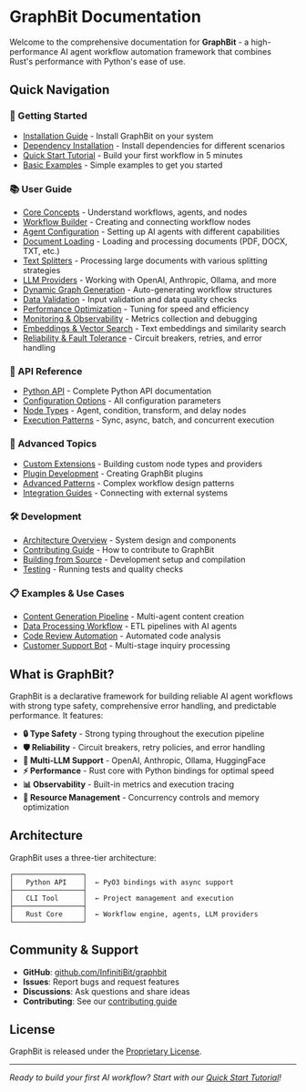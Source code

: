 # GraphBit Documentation

Welcome to the comprehensive documentation for **GraphBit** - a high-performance AI agent workflow automation framework that combines Rust's performance with Python's ease of use.

## Quick Navigation

### 🚀 Getting Started
- [Installation Guide](getting-started/installation.md) - Install GraphBit on your system
- [Dependency Installation](getting-started/dependency-installation.md) - Install dependencies for different scenarios
- [Quick Start Tutorial](getting-started/quickstart.md) - Build your first workflow in 5 minutes
- [Basic Examples](getting-started/examples.md) - Simple examples to get you started

### 📚 User Guide
- [Core Concepts](user-guide/concepts.md) - Understand workflows, agents, and nodes
- [Workflow Builder](user-guide/workflow-builder.md) - Creating and connecting workflow nodes
- [Agent Configuration](user-guide/agents.md) - Setting up AI agents with different capabilities
- [Document Loading](user-guide/document-loading.md) - Loading and processing documents (PDF, DOCX, TXT, etc.)
- [Text Splitters](user-guide/text-splitters.md) - Processing large documents with various splitting strategies
- [LLM Providers](user-guide/llm-providers.md) - Working with OpenAI, Anthropic, Ollama, and more
- [Dynamic Graph Generation](user-guide/dynamics-graph.md) - Auto-generating workflow structures
- [Data Validation](user-guide/validation.md) - Input validation and data quality checks
- [Performance Optimization](user-guide/performance.md) - Tuning for speed and efficiency
- [Monitoring & Observability](user-guide/monitoring.md) - Metrics collection and debugging
- [Embeddings & Vector Search](user-guide/embeddings.md) - Text embeddings and similarity search
- [Reliability & Fault Tolerance](user-guide/reliability.md) - Circuit breakers, retries, and error handling

### 🔧 API Reference
- [Python API](api-reference/python-api.md) - Complete Python API documentation
- [Configuration Options](api-reference/configuration.md) - All configuration parameters
- [Node Types](api-reference/node-types.md) - Agent, condition, transform, and delay nodes
- [Execution Patterns](api-reference/execution.md) - Sync, async, batch, and concurrent execution

### 🎯 Advanced Topics
- [Custom Extensions](advanced/extensions.md) - Building custom node types and providers
- [Plugin Development](advanced/plugins.md) - Creating GraphBit plugins
- [Advanced Patterns](advanced/patterns.md) - Complex workflow design patterns
- [Integration Guides](advanced/integrations.md) - Connecting with external systems

### 🛠️ Development
- [Architecture Overview](development/architecture.md) - System design and components
- [Contributing Guide](development/contributing.md) - How to contribute to GraphBit
- [Building from Source](development/building.md) - Development setup and compilation
- [Testing](development/testing.md) - Running tests and quality checks

### 📋 Examples & Use Cases
- [Content Generation Pipeline](examples/content-generation.md) - Multi-agent content creation
- [Data Processing Workflow](examples/data-processing.md) - ETL pipelines with AI agents
- [Code Review Automation](examples/code-review.md) - Automated code analysis
- [Customer Support Bot](examples/customer-support.md) - Multi-stage inquiry processing

## What is GraphBit?

GraphBit is a declarative framework for building reliable AI agent workflows with strong type safety, comprehensive error handling, and predictable performance. It features:

- **🔒 Type Safety** - Strong typing throughout the execution pipeline
- **🛡️ Reliability** - Circuit breakers, retry policies, and error handling  
- **🤖 Multi-LLM Support** - OpenAI, Anthropic, Ollama, HuggingFace
- **⚡ Performance** - Rust core with Python bindings for optimal speed
- **📊 Observability** - Built-in metrics and execution tracing
- **🔧 Resource Management** - Concurrency controls and memory optimization

## Architecture

GraphBit uses a three-tier architecture:

```
┌─────────────────┐
│   Python API    │  ← PyO3 bindings with async support
├─────────────────┤
│   CLI Tool      │  ← Project management and execution
├─────────────────┤
│   Rust Core     │  ← Workflow engine, agents, LLM providers
└─────────────────┘
```

## Community & Support

- **GitHub**: [github.com/InfinitiBit/graphbit](https://github.com/InfinitiBit/graphbit)
- **Issues**: Report bugs and request features
- **Discussions**: Ask questions and share ideas
- **Contributing**: See our [contributing guide](development/contributing.md)

## License

GraphBit is released under the [Proprietary License](../LICENSE).

---

*Ready to build your first AI workflow? Start with our [Quick Start Tutorial](getting-started/quickstart.md)!* 
